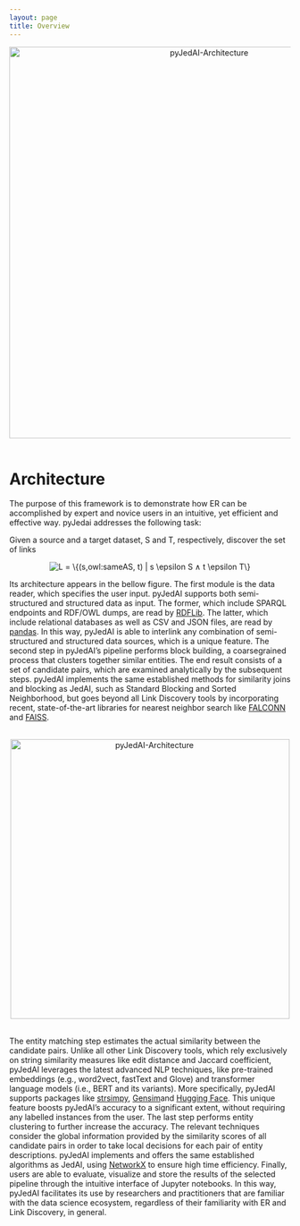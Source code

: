 ```yaml
---
layout: page
title: Overview
---
```



<div align="center">
<img src="https://github.com/Nikoletos-K/pyJedAI/blob/main/documentation/3DERslide.png?raw=true?raw=true" alt="pyJedAI-Architecture" width="700"/>

</div>

<br>

# Architecture

The purpose of this framework is to demonstrate how ER can be accomplished by expert and novice users in an intuitive, yet efficient and effective way. pyJedai addresses the following task:

Given a source and a target dataset, S and T, respectively, discover the set of links

<p align="center"><img align="center" src="https://i.upmath.me/svg/L%20%3D%20%5C%7B(s%2Cowl%3AsameAS%2C%20t)%20%7C%20s%20%5Cepsilon%20S%20%E2%88%A7%20t%20%5Cepsilon%20T%5C%7D" alt="L = \{(s,owl:sameAS, t) | s \epsilon S ∧ t \epsilon T\}" /></p>

Its architecture appears in the bellow figure. The first module is the data reader, which specifies the user input. pyJedAI supports both semi-structured and structured data as input. The former, which include SPARQL endpoints and RDF/OWL dumps, are read by <a href="https://rdflib.dev">RDFLib</a>. The latter, which include relational databases as well as CSV and JSON files, are read by <a href="https://pandas.pydata.org">pandas</a>. In this way, pyJedAI is able to interlink any combination of semi-structured and structured data sources, which is a unique feature.  The second step in pyJedAI’s pipeline performs block building, a coarsegrained process that clusters together similar entities. The end result consists of a set of candidate pairs, which are examined analytically by the subsequent steps. pyJedAI implements the same established methods for similarity joins and blocking as JedAI, such as Standard Blocking and Sorted Neighborhood, but goes beyond all Link Discovery tools by incorporating recent, state-of-the-art libraries for nearest neighbor search like <a href="https://falconn-lib.org">FALCONN</a> and <a href="https://github.com/facebookresearch/faiss">FAISS</a>.

<br>

<div align="center">
<img align="center" src="https://github.com/Nikoletos-K/pyJedAI/blob/main/documentation/demo-architecture.png?raw=true?raw=true" alt="pyJedAI-Architecture" width="500"/>
</div>

<br>

 The entity matching step estimates the actual similarity between the candidate pairs. Unlike all other Link Discovery tools, which rely exclusively on string similarity measures like edit distance and Jaccard coefficient, pyJedAI leverages the latest advanced NLP techniques, like pre-trained embeddings (e.g., word2vect, fastText and Glove) and transformer language models (i.e., BERT and its variants). More specifically, pyJedAI supports packages like <a href="https://github.com/luozhouyang/python-string-similarity">strsimpy</a>, <a href="https://radimrehurek.com/gensim/">Gensim</a>and <a href="https://huggingface.co">Hugging Face</a>. This unique feature boosts pyJedAI’s accuracy to a significant extent, without requiring any labelled instances from the user. The last step performs entity clustering to further increase the accuracy. The relevant techniques consider the global information provided by the similarity scores of all candidate pairs in order to take local decisions for each pair of entity descriptions. pyJedAI implements and offers the same established algorithms as JedAI, using <a href="https://networkx.org">NetworkX</a> to ensure high time efficiency. Finally, users are able to evaluate, visualize and store the results of the selected pipeline through the intuitive interface of Jupyter notebooks. In this way, pyJedAI facilitates its use by researchers and practitioners that are familiar with the data science ecosystem, regardless of their familiarity with ER and Link
Discovery, in general.

